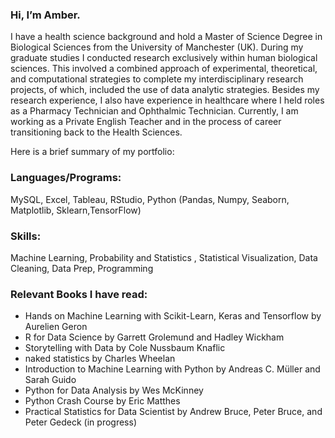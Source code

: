 ### Hi, I’m Amber. 
I have a health science background and hold a Master of Science Degree in Biological Sciences from the University of Manchester (UK). During my graduate studies I conducted research exclusively within human biological sciences. This involved a combined approach of experimental, theoretical, and computational strategies to complete my interdisciplinary research projects, of which, included the use of data analytic strategies. Besides my research experience, I also have experience in healthcare where I held roles as a Pharmacy Technician and Ophthalmic Technician. 
Currently, I am working as a Private English Teacher and in the process of career transitioning back to the Health Sciences.

Here is a brief summary of my portfolio:

### Languages/Programs:
MySQL, Excel, Tableau, RStudio, Python (Pandas, Numpy, Seaborn, Matplotlib, Sklearn,TensorFlow)

### Skills: 
Machine Learning,  Probability and Statistics , Statistical Visualization, Data Cleaning, Data Prep, Programming

### Relevant Books I have read:
* Hands on Machine Learning with Scikit-Learn, Keras and Tensorflow  by Aurelien Geron
* R for Data Science by Garrett Grolemund and Hadley Wickham
* Storytelling with Data by Cole Nussbaum Knaflic
* naked statistics by Charles Wheelan
* Introduction to Machine Learning with Python by Andreas C. Müller and Sarah Guido
* Python for Data Analysis by Wes McKinney
* Python Crash Course by Eric Matthes
* Practical Statistics for Data Scientist by Andrew Bruce, Peter Bruce, and Peter Gedeck (in progress)
